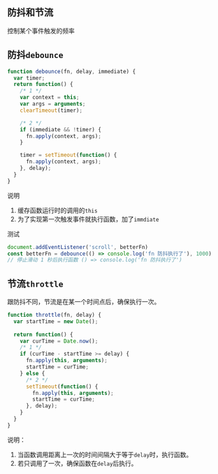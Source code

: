## 防抖和节流
控制某个事件触发的频率

## 防抖`debounce`
```js
function debounce(fn, delay, immediate) {
  var timer;
  return function() {
    /* 1 */
    var context = this;
    var args = arguments;
    clearTimeout(timer);

    /* 2 */
    if (immediate && !timer) {
      fn.apply(context, args);
    }

    timer = setTimeout(function() {
      fn.apply(context, args);
    }, delay);
  }
}

```
说明
1. 缓存函数运行时的调用的`this`
2. 为了实现第一次触发事件就执行函数，加了`immdiate`

测试
```js
document.addEventListener('scroll', betterFn)
const betterFn = debounce(() => console.log('fn 防抖执行了'), 1000)
// 停止滑动 1 秒后执行函数 () => console.log('fn 防抖执行了')
```

## 节流`throttle`
跟防抖不同，节流是在某一个时间点后，确保执行一次。

```js
function throttle(fn, delay) {
  var startTime = new Date();
  
  return function() {
    var curTime = Date.now();
    /* 1 */
    if (curTime - startTime >= delay) {
      fn.apply(this, arguments);
      startTime = curTime;
    } else {
      /* 2 */
      setTimeout(function() {
        fn.apply(this, arguments);
        startTime = curTime;
      }, delay);
    }
  }
}

```

说明：
1. 当函数调用距离上一次的时间间隔大于等于`delay`时，执行函数。
2. 若只调用了一次，确保函数在`delay`后执行。
